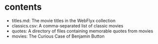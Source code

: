 # contents

- titles.md: The movie titles in the WebFlyx collection
- classics.csv: A comma-separated list of classic movies
- quotes: A directory of files containing memorable quotes from movies
- movies: The Curious Case of Benjamin Button
